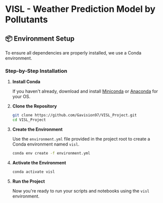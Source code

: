 # VISL - Weather Prediction Model by Pollutants

## 📦 Environment Setup

To ensure all dependencies are properly installed, we use a Conda environment.

### Step-by-Step Installation

1. **Install Conda**

   If you haven't already, download and install [Miniconda](https://docs.conda.io/en/latest/miniconda.html) or [Anaconda](https://www.anaconda.com/products/distribution) for your OS.

2. **Clone the Repository**

   ```bash
   git clone https://github.com/Gavision97/VISL_Project.git
   cd VISL_Project
   ```

3. **Create the Environment**

   Use the `environment.yml` file provided in the project root to create a Conda environment named `visl`.

   ```bash
   conda env create -f environment.yml
   ```

4. **Activate the Environment**

   ```bash
   conda activate visl
   ```

5. **Run the Project**

   Now you're ready to run your scripts and notebooks using the `visl` environment.
